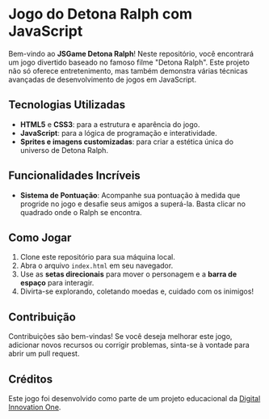 # Jogo do Detona Ralph com JavaScript

Bem-vindo ao **JSGame Detona Ralph**! Neste repositório, você encontrará um jogo divertido baseado no famoso filme "Detona Ralph". Este projeto não só oferece entretenimento, mas também demonstra várias técnicas avançadas de desenvolvimento de jogos em JavaScript.

## Tecnologias Utilizadas

- **HTML5** e **CSS3**: para a estrutura e aparência do jogo.
- **JavaScript**: para a lógica de programação e interatividade.
- **Sprites e imagens customizadas**: para criar a estética única do universo de Detona Ralph.

## Funcionalidades Incríveis

- **Sistema de Pontuação**: Acompanhe sua pontuação à medida que progride no jogo e desafie seus amigos a superá-la. Basta clicar no quadrado onde o Ralph se encontra.
  
## Como Jogar

1. Clone este repositório para sua máquina local.
2. Abra o arquivo `index.html` em seu navegador.
3. Use as **setas direcionais** para mover o personagem e a **barra de espaço** para interagir.
4. Divirta-se explorando, coletando moedas e, cuidado com os inimigos!

## Contribuição

Contribuições são bem-vindas! Se você deseja melhorar este jogo, adicionar novos recursos ou corrigir problemas, sinta-se à vontade para abrir um pull request.

## Créditos

Este jogo foi desenvolvido como parte de um projeto educacional da [Digital Innovation One](https://www.digitalinnovation.one/).
